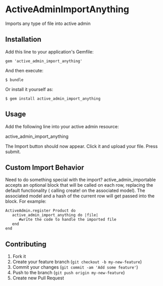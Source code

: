 # ActiveAdminImportAnything

Imports any type of file into active admin

## Installation

Add this line to your application's Gemfile:

    gem 'active_admin_import_anything'

And then execute:

    $ bundle

Or install it yourself as:

    $ gem install active_admin_import_anything

## Usage

Add the following line into your active admin resource:


   active_admin_import_anything

The Import button should now appear. Click it and upload your file. Press submit.

## Custom Import Behavior

Need to do something special with the import? active_admin_importable accepts an optional block that will be called on each row, replacing the default functionality ( calling create! on the associated model). The associated model and a hash of the current row will get passed into the block. For example:

```
ActiveAdmin.register Product do
   active_admin_import_anything do |file|
      #write the code to handle the imported file
   end
end
```


## Contributing

1. Fork it
2. Create your feature branch (`git checkout -b my-new-feature`)
3. Commit your changes (`git commit -am 'Add some feature'`)
4. Push to the branch (`git push origin my-new-feature`)
5. Create new Pull Request
